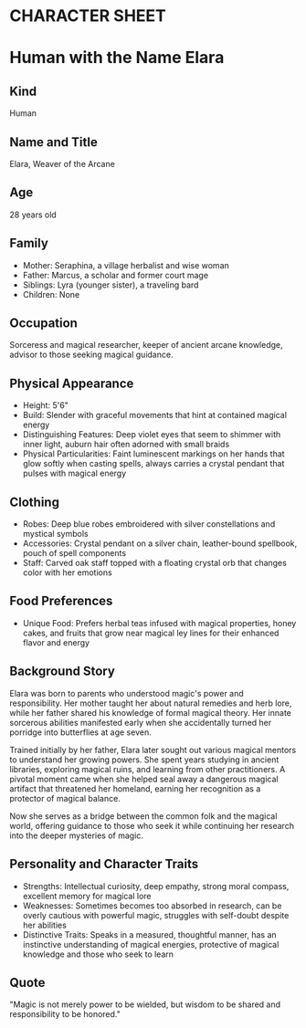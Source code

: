 # CHARACTER SHEET

# Human with the Name Elara

## Kind
Human

## Name and Title
Elara, Weaver of the Arcane

## Age
28 years old

## Family
- Mother: Seraphina, a village herbalist and wise woman
- Father: Marcus, a scholar and former court mage
- Siblings: Lyra (younger sister), a traveling bard
- Children: None

## Occupation
Sorceress and magical researcher, keeper of ancient arcane knowledge, advisor to those seeking magical guidance.

## Physical Appearance
- Height: 5'6"
- Build: Slender with graceful movements that hint at contained magical energy
- Distinguishing Features: Deep violet eyes that seem to shimmer with inner light, auburn hair often adorned with small braids
- Physical Particularities: Faint luminescent markings on her hands that glow softly when casting spells, always carries a crystal pendant that pulses with magical energy

## Clothing
- Robes: Deep blue robes embroidered with silver constellations and mystical symbols
- Accessories: Crystal pendant on a silver chain, leather-bound spellbook, pouch of spell components
- Staff: Carved oak staff topped with a floating crystal orb that changes color with her emotions

## Food Preferences
- Unique Food: Prefers herbal teas infused with magical properties, honey cakes, and fruits that grow near magical ley lines for their enhanced flavor and energy

## Background Story
Elara was born to parents who understood magic's power and responsibility. Her mother taught her about natural remedies and herb lore, while her father shared his knowledge of formal magical theory. Her innate sorcerous abilities manifested early when she accidentally turned her porridge into butterflies at age seven.

Trained initially by her father, Elara later sought out various magical mentors to understand her growing powers. She spent years studying in ancient libraries, exploring magical ruins, and learning from other practitioners. A pivotal moment came when she helped seal away a dangerous magical artifact that threatened her homeland, earning her recognition as a protector of magical balance.

Now she serves as a bridge between the common folk and the magical world, offering guidance to those who seek it while continuing her research into the deeper mysteries of magic.

## Personality and Character Traits
- Strengths: Intellectual curiosity, deep empathy, strong moral compass, excellent memory for magical lore
- Weaknesses: Sometimes becomes too absorbed in research, can be overly cautious with powerful magic, struggles with self-doubt despite her abilities
- Distinctive Traits: Speaks in a measured, thoughtful manner, has an instinctive understanding of magical energies, protective of magical knowledge and those who seek to learn

## Quote
"Magic is not merely power to be wielded, but wisdom to be shared and responsibility to be honored."